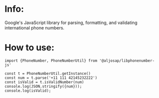Info:
=====
Google's JavaScript library for parsing, formatting, and validating
international phone numbers.


How to use:
===========
```
import {PhoneNumber, PhoneNumberUtil} from '@aljosap/libphonenumber-js'

const t = PhoneNumberUtil.getInstance()
const num = t.parse('+11 111 42145232222')
const isValid = t.isValidNumber(num)
console.log(JSON.stringify({num}));
console.log(isValid);
```